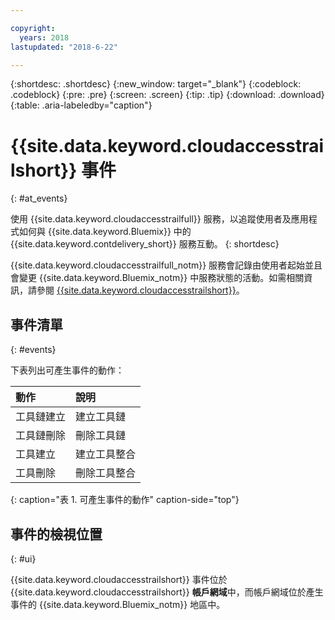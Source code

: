```yaml
---

copyright:
  years: 2018
lastupdated: "2018-6-22"

---
```


{:shortdesc: .shortdesc}
{:new_window: target="_blank"}
{:codeblock: .codeblock}
{:pre: .pre}
{:screen: .screen}
{:tip: .tip}
{:download: .download}
{:table: .aria-labeledby="caption"}

<!-- Name your file `at-events.md` and include it in the Reference nav group in your toc file. -->

# {{site.data.keyword.cloudaccesstrailshort}} 事件
{: #at_events}

使用 {{site.data.keyword.cloudaccesstrailfull}} 服務，以追蹤使用者及應用程式如何與 {{site.data.keyword.Bluemix}} 中的 {{site.data.keyword.contdelivery_short}} 服務互動。
{: shortdesc}

{{site.data.keyword.cloudaccesstrailfull_notm}} 服務會記錄由使用者起始並且會變更 {{site.data.keyword.Bluemix_notm}} 中服務狀態的活動。如需相關資訊，請參閱 [{{site.data.keyword.cloudaccesstrailshort}}](/docs/services/cloud-activity-tracker/index.html#getting-started-with-cla)。

<!-- You can create different sections to group events by area. -->

## 事件清單
{: #events}

下表列出可產生事件的動作：

| 動作 |說明| 
|:-----------------|:-----------------|
| 工具鏈建立 | 建立工具鏈 | 
| 工具鏈刪除 | 刪除工具鏈 |
| 工具建立 | 建立工具整合 |
| 工具刪除 | 刪除工具整合 |
{: caption="表 1. 可產生事件的動作" caption-side="top"}

## 事件的檢視位置
{: #ui}

<!-- Option 2: Add the following sentence if your service sends events to the account domain. -->

{{site.data.keyword.cloudaccesstrailshort}} 事件位於 {{site.data.keyword.cloudaccesstrailshort}} **帳戶網域**中，而帳戶網域位於產生事件的 {{site.data.keyword.Bluemix_notm}} 地區中。
